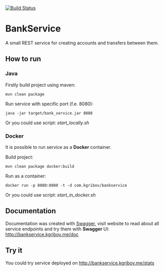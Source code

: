 [![Build Status](https://travis-ci.org/kgribov/BankService.svg?branch=master)](https://travis-ci.org/kgribov/BankService)

# BankService

A small REST service for creating accounts and transfers between them.

## How to run

### Java
Firstly build project using maven:
```
mvn clean package
```

Run service with specific port (f.e. 8080):
```
java -jar target/bank_service.jar 8080
```

Or you could use script: *start_locally.sh*
### Docker
It is possible to run service as a **Docker** container.

Build project:
```
mvn clean package docker:build
```

Run as a container:
```
docker run -p 8080:8080 -t -d com.kgribov/bankservice
```

Or you could use script: *start_in_docker.sh*

## Documentation
Documentation was created with [Swagger](https://swagger.io/),
visit website to read about all service endpoints and try them with **Swagger** UI: http://bankservice.kgribov.me/doc

## Try it
You could try service deployed on http://bankservice.kgribov.me/stats
